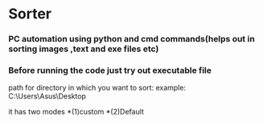 # Sorter
### PC automation using python and cmd commands(helps out in sorting images ,text and exe files etc)
### Before running the code just try out executable file
path for directory in which you want to sort: example: C:\Users\Asus\Desktop 

it has two modes *(1)custom
                 *(2)Default
 
